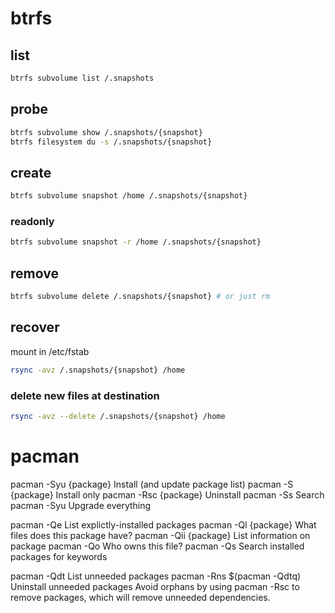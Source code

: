 # btrfs
## list
```sh
btrfs subvolume list /.snapshots
```
## probe
```sh
btrfs subvolume show /.snapshots/{snapshot}
btrfs filesystem du -s /.snapshots/{snapshot}
```
## create
```sh
btrfs subvolume snapshot /home /.snapshots/{snapshot}
```
### readonly
```sh
btrfs subvolume snapshot -r /home /.snapshots/{snapshot}
```
## remove
```sh
btrfs subvolume delete /.snapshots/{snapshot} # or just rm
```
## recover
mount in /etc/fstab
```sh
rsync -avz /.snapshots/{snapshot} /home
```
### delete new files at destination
```sh
rsync -avz --delete /.snapshots/{snapshot} /home 
```

# pacman
pacman -Syu {package}	Install (and update package list)
pacman -S {package}	Install only
pacman -Rsc {package}	Uninstall
pacman -Ss <keywords>	Search
pacman -Syu	Upgrade everything

pacman -Qe	List explictly-installed packages
pacman -Ql {package}	What files does this package have?
pacman -Qii {package}	List information on package
pacman -Qo <file>	Who owns this file?
pacman -Qs <query>	Search installed packages for keywords

pacman -Qdt	List unneeded packages
pacman -Rns $(pacman -Qdtq)	Uninstall unneeded packages
Avoid orphans by using pacman -Rsc to remove packages, which will remove unneeded dependencies.
